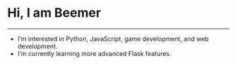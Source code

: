 # Hi, I am Beemer
---
- I’m interested in Python, JavaScript, game development, and web development.
- I’m currently learning more advanced Flask features.

<!---
Beemer-2/Beemer-2 is a ✨ special ✨ repository because its `README.md` (this file) appears on your GitHub profile.
You can click the Preview link to take a look at your changes.
--->

